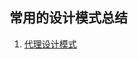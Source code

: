 ## 常用的设计模式总结

1. [代理设计模式](https://sun0630.github.io/2017/07/31/%E4%BB%A3%E7%90%86%E8%AE%BE%E8%AE%A1%E6%A8%A1%E5%BC%8F/)


